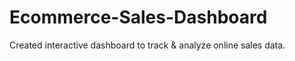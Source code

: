 # Ecommerce-Sales-Dashboard
Created interactive dashboard to track &amp; analyze online sales data.
